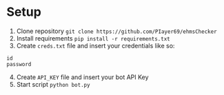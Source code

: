# Setup
1. Clone repository
`git clone https://github.com/PIayer69/ehmsChecker`
2. Install requirements
`pip install -r requirements.txt`
3. Create `creds.txt` file and insert your credentials like so:
```
id
password
```
4. Create `API_KEY` file and insert your bot API Key
5. Start script
`python bot.py`